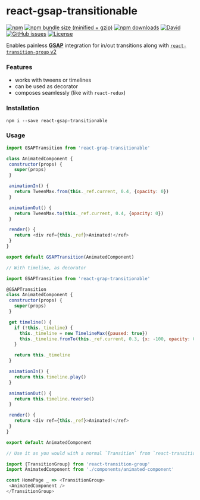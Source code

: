 

# react-gsap-transitionable
[![npm](https://img.shields.io/npm/v/react-gsap-transitionable.svg?style=for-the-badge)](https://www.npmjs.com/package/react-gsap-transitionable)
[![npm bundle size (minified +
gzip)](https://img.shields.io/bundlephobia/minzip/react-gsap-transitionable.svg?style=for-the-badge)](https://bundlephobia.com/result?p=react-gsap-transitionable)
[![npm downloads](https://img.shields.io/npm/dt/react-gsap-transitionable.svg?style=for-the-badge)](https://www.npmjs.com/package/react-gsap-transitionable)
[![David](https://img.shields.io/david/ghzmdr/react-gsap-transitionable.svg?style=for-the-badge)](https://github.com/ghzmdr/react-gsap-transitionable/blob/master/package.json)
[![GitHub
issues](https://img.shields.io/github/issues/ghzmdr/react-gsap-transitionable.svg?style=for-the-badge)](https://github.com/ghzmdr/react-gsap-transitionable/issues)
[![License](https://img.shields.io/github/license/ghzmdr/react-gsap-transitionable.svg?style=for-the-badge)](https://github.com/ghzmdr/react-gsap-transitionable/blob/master/LICENSE)


Enables painless [**GSAP**](https://greensock.com/gsap) integration
for in/out transitions along with [`react-transition-group` v2](https://github.com/reactjs/react-transition-group/)

### Features
+ works with tweens or timelines
+ can be used as decorator
+ composes seamlessly (like with `react-redux`)

### Installation
```
npm i --save react-gsap-transitionable
```


### Usage

```javascript
import GSAPTransition from 'react-grap-transitionable'

class AnimatedComponent {
 constructor(props) {
   super(props)
 }

 animationIn() {
   return TweenMax.from(this._ref.current, 0.4, {opacity: 0})
 }

 animationOut() {
   return TweenMax.to(this._ref.current, 0.4, {opacity: 0})
 }

 render() {
   return <div ref={this._ref}>Animated!</ref>
 }
}

export default GSAPTransition(AnimatedComponent)
```

```javascript
// With timeline, as decorator

import GSAPTransition from 'react-grap-transitionable'

@GSAPTransition
class AnimatedComponent {
 constructor(props) {
   super(props)
 }

 get timeline() {
   if (!this._timeline) {
     this._timeline = new TimelineMax({paused: true})
     this._timeline.fromTo(this._ref.current, 0.3, {x: -100, opacity: 0}, {x: 100, opacity: 1})
   }

   return this._timeline
 }

 animationIn() {
   return this.timeline.play()
 }

 animationOut() {
   return this.timeline.reverse()
 }

 render() {
   return <div ref={this._ref}>Animated!</ref>
 }
}

export default AnimatedComponent
```

```javascript
// Use it as you would with a normal `Transition` from `react-transition-group`

import {TransitionGroup} from 'react-transition-group'
import AnimatedComponent from './components/animated-component'

const HomePage _ => <TransitionGroup>
 <AnimatedComponent />
</TransitionGroup>
```








